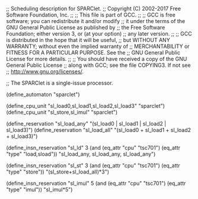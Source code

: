 ;; Scheduling description for SPARClet.
;;   Copyright (C) 2002-2017 Free Software Foundation, Inc.
;;
;; This file is part of GCC.
;;
;; GCC is free software; you can redistribute it and/or modify
;; it under the terms of the GNU General Public License as published by
;; the Free Software Foundation; either version 3, or (at your option)
;; any later version.
;;
;; GCC is distributed in the hope that it will be useful,
;; but WITHOUT ANY WARRANTY; without even the implied warranty of
;; MERCHANTABILITY or FITNESS FOR A PARTICULAR PURPOSE.  See the
;; GNU General Public License for more details.
;;
;; You should have received a copy of the GNU General Public License
;; along with GCC; see the file COPYING3.  If not see
;; <http://www.gnu.org/licenses/>.

;; The SPARClet is a single-issue processor.

(define_automaton "sparclet")

(define_cpu_unit "sl_load0,sl_load1,sl_load2,sl_load3" "sparclet")
(define_cpu_unit "sl_store,sl_imul" "sparclet")

(define_reservation "sl_load_any" "(sl_load0 | sl_load1 | sl_load2 | sl_load3)")
(define_reservation "sl_load_all" "(sl_load0 + sl_load1 + sl_load2 + sl_load3)")

(define_insn_reservation "sl_ld" 3
  (and (eq_attr "cpu" "tsc701")
   (eq_attr "type" "load,sload"))
  "sl_load_any, sl_load_any, sl_load_any")

(define_insn_reservation "sl_st" 3
  (and (eq_attr "cpu" "tsc701")
    (eq_attr "type" "store"))
  "(sl_store+sl_load_all)*3")

(define_insn_reservation "sl_imul" 5
  (and (eq_attr "cpu" "tsc701")
    (eq_attr "type" "imul"))
  "sl_imul*5")
